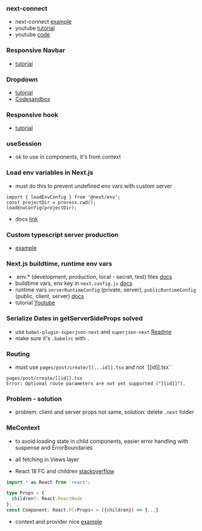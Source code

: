 ### next-connect

- next-connect [example](https://github.com/hoangvvo/nextjs-mongodb-app)
- youtube [tutorial](https://www.youtube.com/watch?v=TvCu_oK083U)
- youtube [code](https://github.dev/bmvantunes/youtube-2020-july-next-api-routes-next-connect)

### Responsive Navbar

- [tutorial](https://www.notimedad.dev/responsive-navbar-tailwind-react/#Products)

### Dropdown

- [tutorial](https://letsbuildui.dev/articles/building-a-dropdown-menu-component-with-react-hooks)
- [Codesandbox](https://codesandbox.io/s/dropdown-menu-jzldk)

### Responsive hook

- [tutorial](https://blog.logrocket.com/developing-responsive-layouts-with-react-hooks/)

### useSession

- ok to use in components, it's from context

### Load env variables in Next.js

- must do this to prevent undefined env vars with custom server

```
import { loadEnvConfig } from '@next/env';
const projectDir = process.cwd();
loadEnvConfig(projectDir);
```

- docs [link](https://nextjs.org/docs/basic-features/environment-variables)

### Custom typescript server production

- [example](https://github.com/vercel/next.js/tree/canary/examples/custom-server-typescript)

### Next.js buildtime, runtime env vars

- .env.\* (development, production, local - secret, test) files [docs](https://nextjs.org/docs/basic-features/environment-variables)
- buildtime vars, env key in `next.config.js` [docs](https://nextjs.org/docs/api-reference/next.config.js/environment-variables)
- runtime vars `serverRuntimeConfig` (private, server), `publicRuntimeConfig` (public, client, server) [docs](https://nextjs.org/docs/api-reference/next.config.js/runtime-configuration)
- tutorial [Youtube](https://www.youtube.com/watch?v=Mh9BJNfAVsM)

### Serialize Dates in getServerSideProps solved

- use `babel-plugin-superjson-next` and `superjson-next` [Readme](https://github.com/blitz-js/superjson#using-with-nextjs)
- make sure it's `.babelrc` with `.`

### Routing

- must use `pages/post/create/[[...id]].tsx` and not `[[id]].tsx``

```
pages/post/create/[[id]].tsx
Error: Optional route parameters are not yet supported ("[[id]]").
```

### Problem - solution

- problem: client and server props not same, solution: delete `.next` folder

### MeContext

- to avoid loading state in child components, easier error handling with suspense and ErrorBoundaries
- all fetching in Views layer

- React 18 FC and children [stackoverflow](https://stackoverflow.com/questions/71788254/react-18-typescript-children-fc)

```ts
import * as React from 'react';

type Props = {
  children?: React.ReactNode
};
const Component: React.FC<Props> = ({children}) => {...}
```

- context and provider nice [example](https://dev.to/alexander7161/react-context-api-with-typescript-example-j7a)
